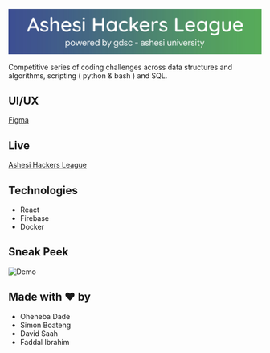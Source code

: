 ![Ashesi Hackers League](src/media/ashesi-hacker-league-banner.jpg)

Competitive series of coding challenges across data structures and algorithms, scripting ( python & bash ) and SQL.

## UI/UX

[Figma](https://www.figma.com/file/wDMmmTr70gMdripbK2R06p/ashesi-hacker-league?node-id=0%3A1)

## Live

[Ashesi Hackers League](https://ashesi-hackers-league.web.app/)

## Technologies

- React
- Firebase
- Docker

## Sneak Peek

![Demo](misc/demo.gif)

## Made with ❤️ by

- Oheneba Dade
- Simon Boateng
- David Saah
- Faddal Ibrahim

